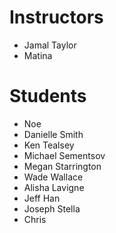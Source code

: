# Instructors

- Jamal Taylor
- Matina


# Students

- Noe
- Danielle Smith
- Ken Tealsey
- Michael Sementsov
- Megan Starrington
- Wade Wallace
- Alisha Lavigne
- Jeff Han
- Joseph Stella
- Chris
